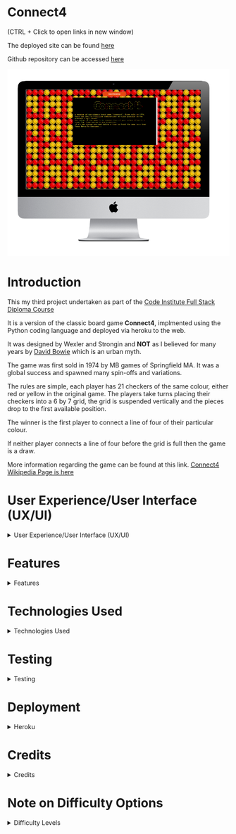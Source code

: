 
# **Connect4**

(CTRL + Click to open links in new window)

The deployed site can be found [here](https://minipproject.herokuapp.com/)

Github repository can be accessed [here](https://github.com/bobshort4bobby4/Connect4-PP3)   
  
    
![a mockup of the deployed application](https://github.com/bobshort4bobby4/Connect4-PP3/blob/main/assets/images/readme-screenshots/mockup-pp3.png)
  
    
      
      
# **Introduction**
  
This my third project undertaken as part of the [Code Institute Full Stack Diploma Course](https://codeinstitute.net)  
   
It is a version of the classic board game **Connect4**, implmented using the Python coding language and deployed via heroku to the web.  

It was designed by Wexler and Strongin and **NOT** as I believed for many years by [David Bowie](https://en.wikipedia.org/wiki/David_Bowie) which is an urban myth.  

The game was first sold in 1974 by MB games of Springfield MA.  It was a global success and spawned many spin-offs and variations.
  
The rules are simple, each player has 21 checkers of the same colour, either red or yellow in the original game.  The players take turns placing their checkers into a 6 by 7 
grid, the grid is suspended vertically and the pieces drop to the first available position.  

The winner is the first player to connect a line of four of their particular colour.  

If neither player connects a line of four before the grid is full then the game is a draw.  

More information regarding the game can be found at this link. [Connect4 Wikipedia Page is here](https://en.wikipedia.org/wiki/Connect_Four)  



  
# User Experience/User Interface (UX/UI)

<details>  
            
<summary>User Experience/User Interface (UX/UI)</summary>  
  
  ### User Stories
  
  ##### First Time Visitor Goals
  As a first time visitor I want: 
  - the rules and final aim of the game to be obvious so that I can use the site easily.  
  - to be entertained and engaged with the game from the initial load so I will have a positive experience using the site.  
  - the game to function correctly and gameplay to be intuitive so that I do not have any frustrating emotions using the site.  
  - to be able to play the game on various different devices so that I can play when convenient.
  - to have any incorrect input rejected and the error explained clearly and quickly so I do not have any frustrating emotions using the site. 
   
  ##### Return/frequent Visitor Goals.
  As a return/frequent visitor I want:  
  - to be able to gauge my performance so that I can track my skill level .
  - to be able to increase difficulty of the game so that I can challenge myself.
  - to be able to play the game on various different devices so that I can access the site when convenient.
            
  ##### Website's Owner Goals.
  As the developer I want:
  - to provide a fun game so I feel I have produced a quality website.
  - to provide a game to stimulate mental function so that I provide a worthwhile experience for the user.
  - to encourage continued use of the game so that the site is a success.
  
  ### FlowCharts
  
  A Flowchart for the python script in shown below as well as a link to the pdf of same.  
    
  
  [Link to Flowchart Pdf can be found here](https://github.com/bobshort4bobby4/Connect4-PP3/blob/main/assets/images/readme-screenshots/Flow-pp3.pdf)    
  
  ![screenshot of flowchart](https://github.com/bobshort4bobby4/Connect4-PP3/blob/main/assets/images/readme-screenshots/Flow-pp3.png) 
  
    
  ### WireFrames
  
  The design is very basic and does not change, consequently I felt a one page Wireframe would be sufficent showing the basic lay-out of the site.
    
  A [link to the pdf file for the Wireframes is here.](https://github.com/bobshort4bobby4/Connect4-PP3/blob/main/assets/images/readme-screenshots/wireframe-pp3.pdf)  
   
  
  ![image of desttop and mobile wireframes](https://github.com/bobshort4bobby4/Connect4-PP3/blob/main/assets/images/readme-screenshots/wireframe-pp3.png)
  
  ### Background Image
  
  In order to add visual appeal I used a repeating tile as a background image.  It is a picture of a section of the gameboard.  
  
  [Link to background tile](https://encrypted-tbn0.gstatic.com/images?q=tbn:ANd9GcRv1hN01fHPr6M-NnNxNb7mD1u5nlTCVo1F7A&usqp=CAU)  
    
    
  ![the background image tile](https://github.com/bobshort4bobby4/Connect4-PP3/blob/main/assets/images/readme-screenshots/connect-tile-pp3.jpg)
  
 
</details>

  
  # Features
    
  <details>
     <summary>Features</summary>
  
  
  ### Welcome Screen
  On loading the initial screen displays a title in ascii art and some background information about the game. Brief play instructions are also included. 
  The game pauses on this screen untill the user hits the return key.
    
  ![a screen shot of the welcome screen](https://github.com/bobshort4bobby4/Connect4-PP3/blob/main/assets/images/readme-screenshots/welcomescreen-pp3.png)
    
  ### Level Screen
  When the User presses the return key, the level screen is displayed.  
  This screen shows the 3 possible difficulty levels the user may choose.   
  This setting governs how the computer moves are picked.  
  The User is required to pick one from the three options of Easy, Medium or Hard.  
    
  ![a screenshot of the levelscreen](https://github.com/bobshort4bobby4/Connect4-PP3/blob/main/assets/images/readme-screenshots/difflevelinput-pp3.png)  
    
 After the User picks a level the screen shows which player is to go first (randomly choosen by program), then pauses before clearing and displaying the initial board.
  
  ### Game Screen  
  The game screen consists of the board display and a prompt to the User to pick a move.   
  The computer moves happen instantly after each User move.  
    
  ![a screen shot of the initial game screen](https://github.com/bobshort4bobby4/Connect4-PP3/blob/main/assets/images/readme-screenshots/initialscreen-pp3.png)  
    
    
  ### Game Over
  The players take turns until the game is won or drawn.  
  A message is displayed stating if a win or draw, which player won and how many moves were taken by them.  
  The User is asked to input either quit or play again.  
  If the User opts to exit the finish screen is displayed and the program exits,  
  alternatively the program loops back to the welcome screen and a new game is initiated.
    
  ![a screenshot of the game over screen](https://github.com/bobshort4bobby4/Connect4-PP3/blob/main/assets/images/readme-screenshots/gamewon-pp3.png)  
    
    
  ### Finish Screen
  If the User opts to quit a message is displayed and the program finishes.  
    
  ![a screen shot of the finish message](https://github.com/bobshort4bobby4/Connect4-PP3/blob/main/assets/images/readme-screenshots/finishscreen-pp3.png)  
    
  ### Future Features
  At some point as time resources allow I would like to implement the MiniMax algorithm for the hard level.
  This is a recursive algorith used to determine optimal moves.  
  It creates a tree for each possible gameboard and backtracks through each to score each board.  
  
  It would improve the visual aspect of the program if the two types of pieces were coloured differently  
  and highlighted in a third colour when a line of four was made. 
  </details>

# Technologies Used
<details>
  <summary>Technologies Used</summary>
  
  #### Languages Used
  
  - Python
  - CSS  
  
  #### Python Libraries
  
  [random](https://docs.python.org/3/library/random.html) was used to generate a random integer
  used in the computer_move_random method of the Player Class and to determine which player should
  take first turn in the display_intro method of the Board Class.
  
  [copy](https://docs.python.org/3/library/copy.html?highlight=copy#module-copy) deepcopy() used to copy board state
  into temp_board in computer_move_scored() method of the Player Class.  
    
  [time](https://docs.python.org/3/library/time.html?highlight=time#module-time) used to pause game in the init_game()
  method of the Player Class.  
    
  [pyfiglet](https://www.geeksforgeeks.org/python-ascii-art-using-pyfiglet-module/) used to create ASCII art text in
  display_intro() method of Board Class and play_again() method of Board Class.  
    
    
  
  #### Applications Used
  
  - [Balsamiq](https://www.balsamiq.com) was used to create wireframes for this project.
  - [LucidChart](https://www.lucidchart.com) used for the flowchart in readme file.
  - [Git](https://git-scm.com/) Git was used for version control.
  - [GitHub](https://github.com/) GitHub is used to store the projects code.
  - [Heroku](http://www.heroku.com/) Heroku.com was used to deploy the site.
  - [Chrome Developer Tools](https://developer.chrome.com/docs/devtools/) used for layout and responsive testing.
  - [Wave](https://wave.webaim.org/) used for accessibility testing.
  - [favICO.com](https://convertico.com/favicon/) used for creating favicon.
  - [W3 Validator](https://jigsaw.w3.org/css-validator/) used to test css code.
  - [pep8online](http://pep8online.com/) pep8online used to validate python code
  - [WAVE](https://wave.webaim.org/) used to check for accessibility.
  - [Windows snip & sketch](https://www.microsoft.com/en-us/p/snip-sketch/9mz95kl8mr0l?activetab=pivot:overviewtab) used to capture screenshots for readme file.
  - [techsini.com](https://techsini.com/) used to create the mock-up used in the readme file.
  
 </details>
  
# Testing


<details>

  <summary>Testing</summary>
  
  
### WAVE Accessibilty Tool
  The deployed version was tested using this site. The first test produced one contrast error, caused by the red colour of the 'Run Program' button not contrasting well with the background image I had choosen.  
I changed the button colour to blue. This adjusted site produced no errors, result is shown below.  
    
  ![a screen shot of the WAVE test result](https://github.com/bobshort4bobby4/Connect4-PP3/blob/main/assets/images/readme-screenshots/waveresult-pp3.png)  
    
### CSS Validation  
  I made minimal changes to the css integral to  the template provided, namely changes to the positioning of the terminal, adding a background image and changing the colour of the 'Run Program' to blue.  I tested the `body` and `button` css fragments using the w3c validator and no errors or warning were generated.
   
   
### PeP8 Linter
  I submitted all python files to pep8online.com and cleared all errors and warnings.  
  Screen shots of the results can be found [here](https://github.com/bobshort4bobby4/Connect4-PP3/blob/main/pep8linter.md)
  
### LightHouse Testing
  The Lighthouse testing tool built in to the Chrome browser was used on the deployed web-site. A screen shot of the result is shown below.  
  
  ![a screen shot of the lighthouse testing result](https://github.com/bobshort4bobby4/Connect4-PP3/blob/main/assets/images/readme-screenshots/lighthouseresult-pp3.png)
  
  
### Manual Validation of User Input
  I manually tested all aspects of user input and the results are linked below.
  
  
  
[Link to User input testing data](https://docs.google.com/spreadsheets/d/15SZgouY_8Q-GX0ia4hHf1ua2u9JLxhJGwFfNRMPtTl4/edit?usp=sharing)
  
### Testing of Win Check and Scoring Algorithms
  In order to ensure the win check and scoring aspects of the program were functioning correctly. I inserted a nested for loop in the relevant scripts, which placed consecutive numbers in the array, the code and the resulting array is shown below.  
  
  ![a screen shot of nested loops used to fill array with test data](https://github.com/bobshort4bobby4/Connect4-PP3/blob/main/assets/images/readme-screenshots/nestloopfortest-pp3.png)
    
    
  ![a screen shot of resulting array](https://github.com/bobshort4bobby4/Connect4-PP3/blob/main/assets/images/readme-screenshots/testingarray-pp3.png)
  
  I then put a print command in the scripts which output each slice to be assessed to the terminal.  I was then able to run the program in debug mode and manually check that the correct slices were being generated at each iteration of the scoring/check win function.  
  An example of these terminal outputs is shown below.  
  
  ![a screen shot of output slices](https://github.com/bobshort4bobby4/Connect4-PP3/blob/main/assets/images/readme-screenshots/diagstest-pp3.png)  
    
  I found several mistakes either in index assignment or in code blocks wrongly indented which were causing errors using this method.  
  An example is shown below where the column loop was working incorrectly causing only the first column to be scored, this was an indentation error.
  
  ![a screen shot of a bug found](https://github.com/bobshort4bobby4/Connect4-PP3/blob/main/assets/images/readme-screenshots/scoringtesting%20bug%20found-pp3.png)  
    
    
  ### Testing game for achievement of User Goals.  
  
  
  |                       Goal                                              |                          Outcome                                                               |
  |-------------------------------------------------------------------------|------------------------------------------------------------------------------------------------|
  |The rules and final aim of the game to be obvious                        |Instructions displayed on welcome screen.                                                       |
  |To be entertained and engaged with the game from the initial load.       |Colour used in an effort to engage user.                                                        |
  |The game to function correctly and gameplay to be intuitive.             |No logic errors in code, actions to be taken intuitive.                                         |
  |To be able to play the game at different difficulty levels.              |Three levels provided.                                                                          |
  |To have any incorrect input rejected and the error explained clearly.    |All User input validated and appropriate messages output to User.                               |     |To be able to gauge/score my performance.                                |Moves taken is shown to the player.                                                             |     |To be able to play the game on different devices.                        |Game works on range of devices.                                                                 |
  |To provide a fun game.                                                   |Game provides a reasonable challenge and is easy to use.                                        |
  |To provide a game to stimulate mental function.                          |Game play requires attention and focus.                                                         |
  |To encourage continued use of the game.                                  |Colour used in an effort to entertain user and encourage continued use.                         |
   
    
  ### Issues
  If the deployed game is left unattended for any period of time, it freezes and will not take input. The browser needs to be refreshed or the 'Run Program' button clicked to start a new game.  This is not an issue on a locally run version of the game. I do not know why this is happening.  
    
If the human player is drawn to take first turn it is still quite easy to win the game. Because the computer always scores the board using the same method it is possible to build up an knowledge as to where the piece will be placed. After repeated games it is possible to learn ways of winning every time.  
    
    
  ### Video Screen Capture Of Deployed Heroku APP.
    
    
  

https://user-images.githubusercontent.com/77545206/155849867-20b45e68-27da-4be8-a268-18b0f3384693.mp4


  
</details>
  
# Deployment

<details>
  
  <summary>Heroku</summary>  
  
### Heroku

Heroku is a cloud based platform that allows the user to deploy and manage apps easily.  Heroku is fully managed meaning that all the hardware/server issues are taken care of.
It allows the linking of github repositories which makes deploying easier.

To deploy my project I followed the steps below.

1. Goto the [Heroku home page](https://www.heroku.com/) and open an account.
1. Goto your dashboard and click on the 'new ' button in the top right of the screen.  
  ![screenshot of new button](https://github.com/bobshort4bobby4/Connect4-PP3/blob/main/assets/images/readme-screenshots/heroku-newapp-pp3.png)  
1. From the drop down list choose 'Create new App'.
  ![a screen shot of the create new app page in heroku](https://github.com/bobshort4bobby4/Connect4-PP3/blob/main/assets/images/readme-screenshots/createnewapp-heroku-pp3.png)  
  
  
1. Choose a name for your project and the region you are in. Click 'Create App'
1. Click on the 'Settings' tab.
  ![a screen shot of the settings tab](https://github.com/bobshort4bobby4/Connect4-PP3/blob/main/assets/images/readme-screenshots/settingheroku-ppp3.png)  
1. Click 'Reveal Config Vars.
1. Enter `port` and `8000` as a key:value pair and press `Add`  
1. Click 'add buildpack'
1. Add the Python buildpack then the nodejs one. Click 'Save'  
  ![a screen shot of the buildpack screen](https://github.com/bobshort4bobby4/Connect4-PP3/blob/main/assets/images/readme-screenshots/buildpack-pp3.png)
1. Select the 'Deploy' tab.
1. Choose the'Connect to GitHub' option from the 'Deployment Method' section.
  ![a screen shot of the github deployment section](https://github.com/bobshort4bobby4/Connect4-PP3/blob/main/assets/images/readme-screenshots/settingtab-herku-pp3.png)

1. Search for and enter the 'repo-name' in the input area.
  
  ![a screen shot of the repo name input area](https://github.com/bobshort4bobby4/Connect4-PP3/blob/main/assets/images/readme-screenshots/reponame-pp3.png)  
1. Click 'Connect'.
1. Choose either `Enable Automatic Deploys` or `Deploy Branch'.  I chose the former.
1. The site should now be deployed.  Click the 'Overview' tab and the 'Latest activity' should ahve a 'build succeeded' message diplayed.
   The deployment log can be also accessed on the github repository under the 'Environments' section to the right of the page.
  
![a screen shot of the buid succeeded](https://github.com/bobshort4bobby4/Connect4-PP3/blob/main/assets/images/readme-screenshots/buildsucceeded-pp3.png)
  
[The site is now live](https://minipproject.herokuapp.com/)
  
![a picture of the deployed site](https://github.com/bobshort4bobby4/Connect4-PP3/blob/main/assets/images/readme-screenshots/deployedheroku-pp3.png)


</details>

  
  # Credits
  
  <details>
  
  <summary>Credits</summary>
  
  In order to learn how computers play against human opponents I used many resources on the internet, chief amongst these were [Wikipedia](https://en.wikipedia.org/wiki/Category:Game_artificial_intelligence) and [Keith Galli's github](https://github.com/KeithGalli?tab=repositories).   
  
  
  Huge thanks to my CI Mentor Mr. Benjamin Kavanagh.
</details>

 # Note on Difficulty Options  
 
 <details>
  <summary>Difficulty Levels</summary>
  
The computer moves are calculated in different ways for each of the levels.    
  
The first (easy level) is completely random, a random number is picked in the column range and provided that column has remaining space, the piece is dropped there.  
  
The medium and hard levels use a simple scoring scheme which gives every position on the board a score based on that particular moves value to the computer player.  
The piece is dropped in the column with the highest score.  
All possible positions are scored on the hard level, some of the diagonal line slices are not scored on the medium level, thereby creating a "blind spot" for the computer.  
  
This method of scoring is by no means perfect but offers a reasonable challenge to the casual player.  
  
Details of how I implemented this scoring scheme are given below, I should say that the general method I learned from various resources on the internet but the implementation is my own.  I choose to place an token (in my case '*' into the temporary board for scoring which I did not see any other implementation use (others placed their player piece), this allowed me to be more specific in the scoring process.  As to the merits or disadvantages of this way of doing it I have not tested.

###### Easy Level
  
  This method picks a column for the computer player on easy difficulty level.
  
  If the choosen column not full:  
      &nbsp;&nbsp;&nbsp;&nbsp;&nbsp;&nbsp;pick a random column number in range zero to six  
      return that column number  
  
    
###### Medium Level
  
  These are the steps I used to pick a column for the computer player on medium difficulty level.
    
  **computer_move_scored() Method of Player Class**  
  
  Determine opposing player piece type, store in op_piece.  
  Determine columns which are not full, store in an array valid_cols, with a -1 entry if column full.  
  Determine first available position in each column, store in an array first_available_row.  
  For each valid column in valid_cols:  
        &nbsp;&nbsp;&nbsp;&nbsp;&nbsp;&nbsp;Make a deepcopy of state of the playing board named temp_board.  
        &nbsp;&nbsp;&nbsp;&nbsp;&nbsp;&nbsp;Place a '*' into the lowest empty position of that column.  
        &nbsp;&nbsp;&nbsp;&nbsp;&nbsp;&nbsp;Send temp_board to player.scoring_function method.  
        &nbsp;&nbsp;&nbsp;&nbsp;&nbsp;&nbsp;Append returned score to final_scores array.  
  Determine index of highest score in final_scores array, store in variable col.  
  Return col.    
    
    

 **player.scoring_function Method of Player Class** 
    
  Create score variable  
  For each row in temp_board:  
      &nbsp;&nbsp;&nbsp;&nbsp;&nbsp;&nbsp;Create an array for each row called row_array  
        &nbsp;&nbsp;&nbsp;&nbsp;&nbsp;&nbsp;For each row_array:  
          &nbsp;&nbsp;&nbsp;&nbsp;&nbsp;&nbsp;Slice into sections of four positions, stored in array called slice4.  
          &nbsp;&nbsp;&nbsp;&nbsp;&nbsp;&nbsp;Send each slice4 to player.scoring_logic.  
          &nbsp;&nbsp;&nbsp;&nbsp;&nbsp;&nbsp;Add returned value to score.  
    
  For each column in temp_board:  
      &nbsp;&nbsp;&nbsp;&nbsp;&nbsp;&nbsp;Create an array for each column called column_array  
        &nbsp;&nbsp;&nbsp;&nbsp;&nbsp;&nbsp;For each column_array:  
          &nbsp;&nbsp;&nbsp;&nbsp;&nbsp;&nbsp;Slice into sections of four positions, stored in array called slice4.  
          &nbsp;&nbsp;&nbsp;&nbsp;&nbsp;&nbsp;Send each slice4 to player.scoring_logic.  
          &nbsp;&nbsp;&nbsp;&nbsp;&nbsp;&nbsp;Add returned value to score.    
    
  For each forward-leaning diagonal column (left-hand side) in temp_board:  
      &nbsp;&nbsp;&nbsp;&nbsp;&nbsp;&nbsp;Create an array for each section called diagfor_array  
        &nbsp;&nbsp;&nbsp;&nbsp;&nbsp;&nbsp;For each diagfor_array:  
          &nbsp;&nbsp;&nbsp;&nbsp;&nbsp;&nbsp;Slice into sections of four positions, stored in array called slice4.  
          &nbsp;&nbsp;&nbsp;&nbsp;&nbsp;&nbsp;Send each slice4 to player.scoring_logic.  
          &nbsp;&nbsp;&nbsp;&nbsp;&nbsp;&nbsp;Add returned value to score.    
    
  For each backward-leaning diagonal column(right-hand side) in temp_board:  
      &nbsp;&nbsp;&nbsp;&nbsp;&nbsp;&nbsp;Create an array for each row called diagback_array  
        &nbsp;&nbsp;&nbsp;&nbsp;&nbsp;&nbsp;For each diagback_array:  
          &nbsp;&nbsp;&nbsp;&nbsp;&nbsp;&nbsp;Slice into sections of four positions, stored in array called slice4.  
          &nbsp;&nbsp;&nbsp;&nbsp;&nbsp;&nbsp;Send each slice4 to player.scoring_logic.  
          &nbsp;&nbsp;&nbsp;&nbsp;&nbsp;&nbsp;Add returned value to score.  
  Return score  
    
    
 **player.scoring_logic Method of Player Class** 
    
  Create score variable.  
  Add value to score for each slice4 on the following basis.  
  If slice4 contains:  
    &nbsp;&nbsp;&nbsp;&nbsp;&nbsp;&nbsp;3 player pieces and 1  asterisk  add 2000  
    &nbsp;&nbsp;&nbsp;&nbsp;&nbsp;&nbsp;2 player pieces and 1  asterisk add 1000  
    &nbsp;&nbsp;&nbsp;&nbsp;&nbsp;&nbsp;1 player piece and 3 empty add 100  
    &nbsp;&nbsp;&nbsp;&nbsp;&nbsp;&nbsp;Is column 3 add 50.  
  
  If slice4 contains:  
    &nbsp;&nbsp;&nbsp;&nbsp;&nbsp;&nbsp;3 op_piece and 1 asterisk add 10000  
    &nbsp;&nbsp;&nbsp;&nbsp;&nbsp;&nbsp;3 op_piece and 1 empty add 2000  
    &nbsp;&nbsp;&nbsp;&nbsp;&nbsp;&nbsp;2 op_piece add 1500  
    
  If slice4 contains op-pieces in the middle indexes and an asterisk at either index[0] or index[3] add 7000.  
  Return score  
    
  
  
  ###### Hard Level
  
  The steps are the same as the medium level except all diagonal columns are scored.

</details>
  

















































